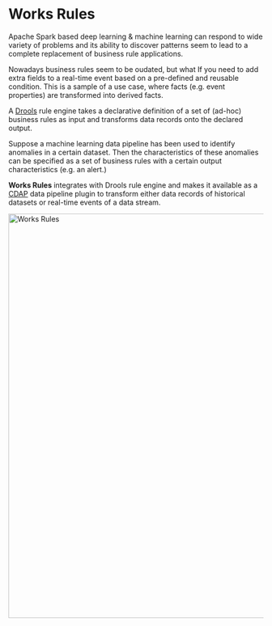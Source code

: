 # Works Rules

Apache Spark based deep learning & machine learning can respond to wide variety of problems and its ability to discover patterns seem to lead to a complete replacement of business rule applications.

Nowadays business rules seem to be oudated, but what If you need to add extra fields to a real-time event based on a pre-defined and reusable condition. This is a sample of a use case, where facts (e.g. event properties) are transformed into derived facts.

A [Drools](https://drools.org) rule engine takes a declarative definition of a set of (ad-hoc) business rules as input and
transforms data records onto the declared output. 

Suppose a machine learning data pipeline has been used to identify anomalies in a certain dataset. Then the characteristics of these anomalies can be specified as a set of business rules with a certain output characteristics (e.g. an alert.)

**Works Rules** integrates with Drools rule engine and makes it available as a [CDAP](https://cdap.io) data pipeline plugin to transform either data records of historical datasets or real-time events of a data stream.

<img src="https://github.com/predictiveworks/cdap-spark/blob/master/works-rules/images/works-rules.png" width="800" alt="Works Rules">